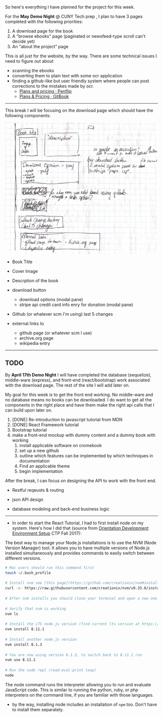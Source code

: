So here's everything I have planned for the project for this week. 

For the **May Demo Night**  @ CUNY Tech prep , I plan to have 3 pages completed with the following priorities:

1. A download page for the book
2. A "browse ebooks" page (paginated or newsfeed-type scroll can't decide yet)
3. An "about the project" page

This is all just for the website, by the way. There are some technical issues I need to figure out about
- scanning the ebooks
- converting them to plain text with some ocr application
- finding a github-like but user friendly system where people can post corrections to the mistakes made by ocr. 
  - [Plans and pricing · Penflip](https://www.penflip.com/pricing)
  - [Plans & Pricing · GitBook](https://www.gitbook.com/pricing)

* * *

This break I will be focusing on the download page which should have the following components:

![Hand-drawn mockup](2018-04-02.png)

- Book Title

- Cover Image
- Descrption of the book
- download button
  - download options (modal pane)
  - stripe api credit card info enry for donation (modal pane)
- Github (or whatever scm I'm using) last 5 changes
- external links to 
  - github page (or whatever scm I use)
  - archive.org page
  - wikipedia entry
* * *

## TODO
By **April 17th Demo Night** I will have completed the database (sequelize), middle-ware (express), and front-end (react/bootstrap) work associated with the download page. The rest of the site I will add later on.

My goal for this week is to get the front end working. No middle-ware and no database means no books can be downloaded. I do want to get all the components in the right place and have them make the right api calls that I can build upon later on.

1.  [DONE] Re-introduction to javascript tutorial from MDN
2. [DONE] React Framework tutorial
3.  Bootstrap tutorial
4.  make a front-end mockup with dummy content and a dummy book with working 
    1.  install applicable software on cromebook
    2.  set up a new github
    3.  outline which features can be implemented by which techniques in documentation
    4.  Find an applicable theme
    5.  begin implementation



After the break, I can focus on designing the API to work with the front end.

- Restful reqeusts & routing

- json API design

- database modeling and back-end business logic

* * *

- In order to start the React Tutorial, I had to first install node on my system. Here's how I did that (source from [Orientation Development Environment Setup](https://github.com/CUNYTechPrep/ctp2017/blob/master/lecture-notes/orientation-dev-setup.md) CTP Fall 2017):



The best way to manage your Node.js installations is to use the NVM (Node Version Manager) tool. It allows you to have multiple versions of Node.js installed simultaneously and provides commands to easily switch between different versions.
```bash
# Mac users should run this command first
touch ~/.bash_profile

# Install nvm see [this page](https://github.com/creationix/nvm#install-script) for the current version 
curl -o- https://raw.githubusercontent.com/creationix/nvm/v0.33.8/install.sh | bash

# After nvm installs you should close your terminal and open a new one to access nvm

# Verify that nvm is working
nvm ls

# Install the LTS node.js version (find current lts version at https://nodejs.org/en/)
nvm install 8.11.1

# Install another node.js version
nvm install 8.1.3

# You are now using version 8.1.3, to switch back to 8.11.1 run
nvm use 8.11.1

# Run the node repl (read-eval-print loop)
node
```
The node command runs the interpreter allowing you to run and evaluate JavaScript code. This is similar to running the python, ruby, or php interpreters on the command line, if you are familiar with those languages.

- by the way, installing node includes an installation of `npm` too. Don't have to install them separately.

